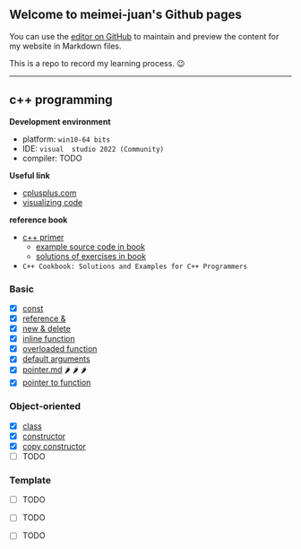 ## Welcome to meimei-juan's Github pages

You can use the [editor on GitHub](https://github.com/meimeijuan/meimeijuan.github.io/edit/main/README.md) to maintain and preview the content for my website in Markdown files.

This is a repo to record my learning process. 😉

---

## c++ programming

**Development environment**
- platform: `win10-64 bits`
- IDE: `visual  studio 2022 (Community)`
- compiler: TODO

**Useful link**
- [cplusplus.com](https://cplusplus.com/)
- [visualizing code](https://pythontutor.com/)

**reference book**
- [c++ primer](https://zhjwpku.com/assets/pdf/books/C++.Primer.5th.Edition_2013.pdf)
    - [example source code in book](https://www.informit.com/store/c-plus-plus-primer-9780321714114)
    - [solutions of exercises in book](https://github.com/jaege/Cpp-Primer-5th-Exercises)
- `C++ Cookbook: Solutions and Examples for C++ Programmers`

### Basic

- [X] [const](./cpp/const.md)
- [X] [reference &](./cpp/Reference.md)
- [X] [new & delete](./cpp/new_delete.md)
- [X] [inline function](./cpp/inlineFunction.md)
- [X] [overloaded function](./cpp/overloadedFunction.md)
- [X] [default arguments](./cpp/defaultArguments.md)
- [X] [pointer.md](./cpp/pointer.md) :hot_pepper: :hot_pepper: :hot_pepper:
- [X] [pointer to function](./cpp/pointerToFunction.md)

### Object-oriented

- [X] [class](./cpp/class.md)
- [X] [constructor](./cpp/constructor.md) 
- [X] [copy constructor](./cpp/copy_constructor.md)
- [ ] TODO

### Template

- [ ] TODO
- [ ] TODO
- [ ] TODO
 
